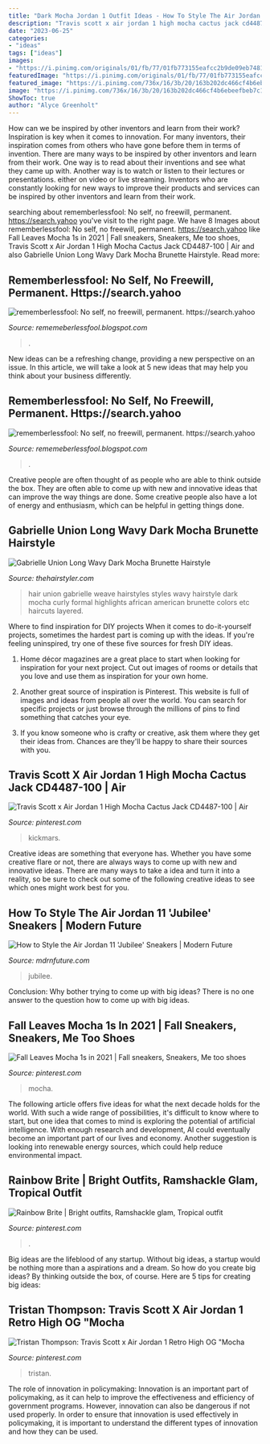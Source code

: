 ```yaml
---
title: "Dark Mocha Jordan 1 Outfit Ideas - How To Style The Air Jordan 11 &#039;jubilee&#039; Sneakers"
description: "Travis scott x air jordan 1 high mocha cactus jack cd4487-100"
date: "2023-06-25"
categories:
- "ideas"
tags: ["ideas"]
images:
- "https://i.pinimg.com/originals/01/fb/77/01fb773155eafcc2b9de09eb748154b3.jpg"
featuredImage: "https://i.pinimg.com/originals/01/fb/77/01fb773155eafcc2b9de09eb748154b3.jpg"
featured_image: "https://i.pinimg.com/736x/16/3b/20/163b202dc466cf4b6ebeefbeb7c1cdc7.jpg"
image: "https://i.pinimg.com/736x/16/3b/20/163b202dc466cf4b6ebeefbeb7c1cdc7.jpg"
ShowToc: true
author: "Alyce Greenholt"
---
```



How can we be inspired by other inventors and learn from their work?
Inspiration is key when it comes to innovation. For many inventors, their inspiration comes from others who have gone before them in terms of invention. There are many ways to be inspired by other inventors and learn from their work. One way is to read about their inventions and see what they came up with. Another way is to watch or listen to their lectures or presentations. either on video or live streaming. Inventors who are constantly looking for new ways to improve their products and services can be inspired by other inventors and learn from their work.

	

		
searching about rememberlessfool: No self, no freewill, permanent. https://search.yahoo you've visit to the right page. We have 8 Images about rememberlessfool: No self, no freewill, permanent. https://search.yahoo like Fall Leaves Mocha 1s in 2021 | Fall sneakers, Sneakers, Me too shoes, Travis Scott x Air Jordan 1 High Mocha Cactus Jack CD4487-100 | Air and also Gabrielle Union Long Wavy Dark Mocha Brunette Hairstyle. Read more:
		
    
## Rememberlessfool: No Self, No Freewill, Permanent. Https://search.yahoo

<img loading=lazy src="https://1.bp.blogspot.com/-0gX9IUaxeQQ/Xd8Z5HLfjNI/AAAAAAAAbjw/N2v4cfHu4vYe64CQ6CjFnfp32k3KrEdcwCLcBGAsYHQ/s1600/Untitled29.png" onerror="this.onerror=null;this.src='https://tse4.mm.bing.net/th?id=OIP.3UPfBeRKplD8gitwODuSBgHaEK&amp;pid=15.1';" alt="rememberlessfool: No self, no freewill, permanent. https://search.yahoo">

_Source: rememeberlessfool.blogspot.com_

>. 

	

New ideas can be a refreshing change, providing a new perspective on an issue. In this article, we will take a look at 5 new ideas that may help you think about your business differently.

    
## Rememberlessfool: No Self, No Freewill, Permanent. Https://search.yahoo

<img loading=lazy src="https://1.bp.blogspot.com/-ZKiGqguu-S0/Xjn71zlsK8I/AAAAAAAAcUI/Z1lB4TCuQmk-1nrbRbslLwEqO_KihzezQCLcBGAsYHQ/w1200-h630-p-k-no-nu/Untitled281.png" onerror="this.onerror=null;this.src='https://tse2.mm.bing.net/th?id=OIP.kt0kPEsI291giDyqECuHTAHaD4&amp;pid=15.1';" alt="rememberlessfool: No self, no freewill, permanent. https://search.yahoo">

_Source: rememeberlessfool.blogspot.com_

>. 

	

Creative people are often thought of as people who are able to think outside the box. They are often able to come up with new and innovative ideas that can improve the way things are done. Some creative people also have a lot of energy and enthusiasm, which can be helpful in getting things done.

    
## Gabrielle Union Long Wavy Dark Mocha Brunette Hairstyle

<img loading=lazy src="https://hairstyles.thehairstyler.com/hairstyle_views/front_view_images/3498/original/Gabrielle-Union.jpg" onerror="this.onerror=null;this.src='https://tse3.mm.bing.net/th?id=OIP._HM_2HVm0WVK1pjR4WpM8gHaI4&amp;pid=15.1';" alt="Gabrielle Union Long Wavy Dark Mocha Brunette Hairstyle">

_Source: thehairstyler.com_

>hair union gabrielle weave hairstyles styles wavy hairstyle dark mocha curly formal highlights african american brunette colors etc haircuts layered. 

	

Where to find inspiration for DIY projects
When it comes to do-it-yourself projects, sometimes the hardest part is coming up with the ideas. If you're feeling uninspired, try one of these five sources for fresh DIY ideas.
1. Home décor magazines are a great place to start when looking for inspiration for your next project. Cut out images of rooms or details that you love and use them as inspiration for your own home.

2. Another great source of inspiration is Pinterest. This website is full of images and ideas from people all over the world. You can search for specific projects or just browse through the millions of pins to find something that catches your eye.

3. If you know someone who is crafty or creative, ask them where they get their ideas from. Chances are they'll be happy to share their sources with you.


    
## Travis Scott X Air Jordan 1 High Mocha Cactus Jack CD4487-100 | Air

<img loading=lazy src="https://i.pinimg.com/736x/00/5f/e9/005fe96fbeb139799854c2962861c4f8.jpg" onerror="this.onerror=null;this.src='https://tse1.mm.bing.net/th?id=OIP.x1rr5lEV-RR7jx_uGL0gMQHaJE&amp;pid=15.1';" alt="Travis Scott x Air Jordan 1 High Mocha Cactus Jack CD4487-100 | Air">

_Source: pinterest.com_

>kickmars. 

	

Creative ideas are something that everyone has. Whether you have some creative flare or not, there are always ways to come up with new and innovative ideas. There are many ways to take a idea and turn it into a reality, so be sure to check out some of the following creative ideas to see which ones might work best for you.

    
## How To Style The Air Jordan 11 &#039;Jubilee&#039; Sneakers | Modern Future

<img loading=lazy src="https://i1.wp.com/mdrnfuture.com/wp-content/uploads/2020/11/camo_1.png?resize=800%2C450&amp;ssl=1" onerror="this.onerror=null;this.src='https://tse1.mm.bing.net/th?id=OIP.6PwacT2McnJBpBL72jz__wHaEK&amp;pid=15.1';" alt="How to Style the Air Jordan 11 &#039;Jubilee&#039; Sneakers | Modern Future">

_Source: mdrnfuture.com_

>jubilee. 

	

Conclusion: Why bother trying to come up with big ideas?
There is no one answer to the question how to come up with big ideas.

    
## Fall Leaves Mocha 1s In 2021 | Fall Sneakers, Sneakers, Me Too Shoes

<img loading=lazy src="https://i.pinimg.com/originals/01/fb/77/01fb773155eafcc2b9de09eb748154b3.jpg" onerror="this.onerror=null;this.src='https://tse4.mm.bing.net/th?id=OIP.iWsewcMECV300P9FkzBDLAHaJ4&amp;pid=15.1';" alt="Fall Leaves Mocha 1s in 2021 | Fall sneakers, Sneakers, Me too shoes">

_Source: pinterest.com_

>mocha. 

	

The following article offers five ideas for what the next decade holds for the world. With such a wide range of possibilities, it's difficult to know where to start, but one idea that comes to mind is exploring the potential of artificial intelligence. With enough research and development, AI could eventually become an important part of our lives and economy. Another suggestion is looking into renewable energy sources, which could help reduce environmental impact.

    
## Rainbow Brite | Bright Outfits, Ramshackle Glam, Tropical Outfit

<img loading=lazy src="https://i.pinimg.com/736x/94/c5/8b/94c58b95c18deb8c0b7c82504fac8cbb--pigeon-toed-tropical-outfit.jpg" onerror="this.onerror=null;this.src='https://tse4.mm.bing.net/th?id=OIP.PprrLI0jSZPT-3T-oQvexQHaLH&amp;pid=15.1';" alt="Rainbow Brite | Bright outfits, Ramshackle glam, Tropical outfit">

_Source: pinterest.com_

>. 

	

Big ideas are the lifeblood of any startup. Without big ideas, a startup would be nothing more than a aspirations and a dream. So how do you create big ideas? By thinking outside the box, of course. Here are 5 tips for creating big ideas: 

    
## Tristan Thompson: Travis Scott X Air Jordan 1 Retro High OG &quot;Mocha

<img loading=lazy src="https://i.pinimg.com/736x/16/3b/20/163b202dc466cf4b6ebeefbeb7c1cdc7.jpg" onerror="this.onerror=null;this.src='https://tse2.mm.bing.net/th?id=OIP.5lCt7U3GQiQhoLNtgclWngHaNK&amp;pid=15.1';" alt="Tristan Thompson: Travis Scott x Air Jordan 1 Retro High OG &quot;Mocha">

_Source: pinterest.com_

>tristan. 

	

The role of innovation in policymaking:
Innovation is an important part of policymaking, as it can help to improve the effectiveness and efficiency of government programs. However, innovation can also be dangerous if not used properly. In order to ensure that innovation is used effectively in policymaking, it is important to understand the different types of innovation and how they can be used.

